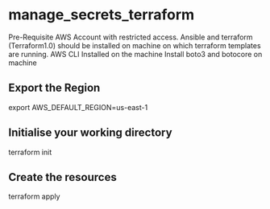 # manage_secrets_terraform
Pre-Requisite
AWS Account with restricted access.
Ansible and terraform (Terraform1.0) should be installed on machine on which terraform templates are running.
AWS CLI Installed on the machine
Install boto3 and botocore on machine

## Export the Region ##
export AWS_DEFAULT_REGION=us-east-1


## Initialise your working directory ##
terraform init

## Create the resources ##
terraform apply
